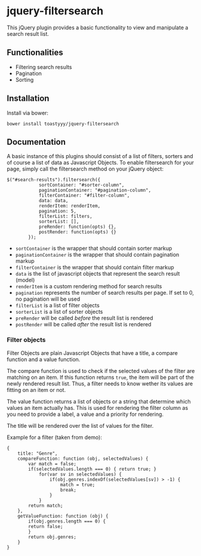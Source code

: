 # jquery-filtersearch

This jQuery plugin provides a basic functionality to view and manipulate a search result list.

## Functionalities

- Filtering search results
- Pagination
- Sorting

## Installation

Install via bower:

```
bower install toastyyy/jquery-filtersearch
```

## Documentation

A basic instance of this plugins should consist of a list of filters, sorters and of course a list of data as Javascript Objects.
To enable filtersearch for your page, simply call the filtersearch method on your jQuery object:

```
$("#search-results").filtersearch({
			sortContainer: "#sorter-column",
			paginationContainer: "#pagination-column",
			filterContainer: "#filter-column",
			data: data,
			renderItem: renderItem,
			pagination: 5,
			filterList: filters,
			sorterList: [],
			preRender: function(opts) {},
			postRender: function(opts) {}
		});
```

- `sortContainer` is the wrapper that should contain sorter markup
- `paginationContainer` is the wrapper that should contain pagination markup
- `filterContainer` is the wrapper that should contain filter markup
- `data` is the list of javascript objects that represent the search result (model)
- `renderItem` is a custom rendering method for search results
- `pagination` represents the number of search results per page. If set to 0, no pagination will be used
- `filterList` is a list of filter objects
- `sorterList` is a list of sorter objects
- `preRender` will be called *before* the result list is rendered
- `postRender` will be called *after* the result list is rendered

### Filter objects
Filter Objects are plain Javascript Objects that have a title, a compare function and a value function.

The compare function is used to check if the selected values of the filter are matching on an item. If this function returns `true`, the item will be part of the newly rendered result list. Thus, a filter needs to know wether its values are fitting on an item or not.

The value function returns a list of objects or a string that determine which values an item actually has. This is used for rendering the filter column as you need to provide a label, a value and a priority for rendering.

The title will be rendered over the list of values for the filter.

Example for a filter (taken from demo):
```
{
	title: "Genre",
	compareFunction: function (obj, selectedValues) {
		var match = false;
		if(selectedValues.length === 0) { return true; }
			for(var sv in selectedValues) {
				if(obj.genres.indexOf(selectedValues[sv]) > -1) {
					match = true;
					break;
				}
			}
		return match;
	},
	getValueFunction: function (obj) {
		if(obj.genres.length === 0) {
		return false;
		}
		return obj.genres;
	}
}
```
